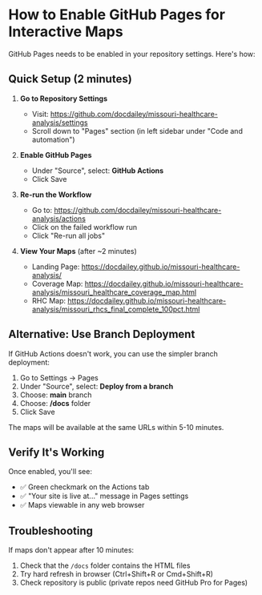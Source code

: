 # How to Enable GitHub Pages for Interactive Maps

GitHub Pages needs to be enabled in your repository settings. Here's how:

## Quick Setup (2 minutes)

1. **Go to Repository Settings**
   - Visit: https://github.com/docdailey/missouri-healthcare-analysis/settings
   - Scroll down to "Pages" section (in left sidebar under "Code and automation")

2. **Enable GitHub Pages**
   - Under "Source", select: **GitHub Actions**
   - Click Save

3. **Re-run the Workflow**
   - Go to: https://github.com/docdailey/missouri-healthcare-analysis/actions
   - Click on the failed workflow run
   - Click "Re-run all jobs"

4. **View Your Maps** (after ~2 minutes)
   - Landing Page: https://docdailey.github.io/missouri-healthcare-analysis/
   - Coverage Map: https://docdailey.github.io/missouri-healthcare-analysis/missouri_healthcare_coverage_map.html
   - RHC Map: https://docdailey.github.io/missouri-healthcare-analysis/missouri_rhcs_final_complete_100pct.html

## Alternative: Use Branch Deployment

If GitHub Actions doesn't work, you can use the simpler branch deployment:

1. Go to Settings → Pages
2. Under "Source", select: **Deploy from a branch**
3. Choose: **main** branch
4. Choose: **/docs** folder
5. Click Save

The maps will be available at the same URLs within 5-10 minutes.

## Verify It's Working

Once enabled, you'll see:
- ✅ Green checkmark on the Actions tab
- ✅ "Your site is live at..." message in Pages settings
- ✅ Maps viewable in any web browser

## Troubleshooting

If maps don't appear after 10 minutes:
1. Check that the `/docs` folder contains the HTML files
2. Try hard refresh in browser (Ctrl+Shift+R or Cmd+Shift+R)
3. Check repository is public (private repos need GitHub Pro for Pages)